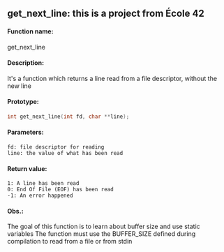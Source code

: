 ## get\_next\_line: this is a project from École 42

#### Function name:
get\_next\_line

#### Description:
It's a function which returns a line read from a file descriptor, without the new line

#### Prototype:
```c
int get_next_line(int fd, char **line);
```

#### Parameters:
```
fd: file descriptor for reading
line: the value of what has been read
```

#### Return value:
```
1: A line has been read
0: End Of File (EOF) has been read
-1:	An error happened
```

#### Obs.:
The goal of this function is to learn about buffer size and use static variables
The function must use the BUFFER\_SIZE defined during compilation to read from a file or from stdin
